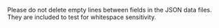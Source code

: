Please do not delete empty lines between fields in the JSON data files. They are included to test for whitespace sensitivity.